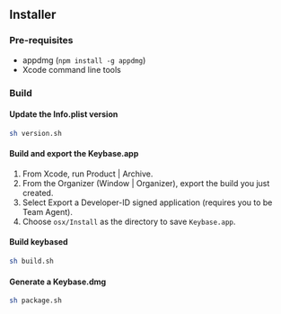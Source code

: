 ## Installer

### Pre-requisites

 * appdmg (`npm install -g appdmg`)
 * Xcode command line tools

### Build

#### Update the Info.plist version

```sh
sh version.sh
```

#### Build and export the Keybase.app

1. From Xcode, run Product | Archive.
1. From the Organizer (Window | Organizer), export the build you just created.
1. Select Export a Developer-ID signed application (requires you to be Team Agent).
1. Choose `osx/Install` as the directory to save `Keybase.app`.

#### Build keybased

```sh
sh build.sh
```

#### Generate a Keybase.dmg

```sh
sh package.sh
```
